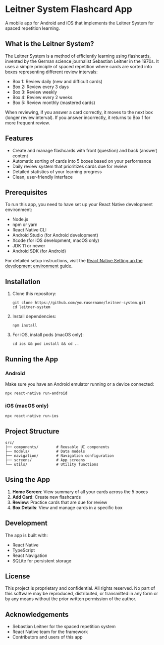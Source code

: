 # Leitner System Flashcard App

A mobile app for Android and iOS that implements the Leitner System for spaced repetition learning.

## What is the Leitner System?

The Leitner System is a method of efficiently learning using flashcards, invented by the German science journalist Sebastian Leitner in the 1970s. It uses a simple principle of spaced repetition where cards are sorted into boxes representing different review intervals:

- Box 1: Review daily (new and difficult cards)
- Box 2: Review every 3 days
- Box 3: Review weekly
- Box 4: Review every 2 weeks
- Box 5: Review monthly (mastered cards)

When reviewing, if you answer a card correctly, it moves to the next box (longer review interval). If you answer incorrectly, it returns to Box 1 for more frequent review.

## Features

- Create and manage flashcards with front (question) and back (answer) content
- Automatic sorting of cards into 5 boxes based on your performance
- Daily review system that prioritizes cards due for review
- Detailed statistics of your learning progress
- Clean, user-friendly interface

## Prerequisites

To run this app, you need to have set up your React Native development environment:

- Node.js
- npm or yarn
- React Native CLI
- Android Studio (for Android development)
- Xcode (for iOS development, macOS only)
- JDK 11 or newer
- Android SDK (for Android)

For detailed setup instructions, visit the [React Native Setting up the development environment](https://reactnative.dev/docs/environment-setup) guide.

## Installation

1. Clone this repository:
   ```
   git clone https://github.com/yourusername/leitner-system.git
   cd leitner-system
   ```

2. Install dependencies:
   ```
   npm install
   ```

3. For iOS, install pods (macOS only):
   ```
   cd ios && pod install && cd ..
   ```

## Running the App

### Android

Make sure you have an Android emulator running or a device connected:

```
npx react-native run-android
```

### iOS (macOS only)

```
npx react-native run-ios
```

## Project Structure

```
src/
├── components/        # Reusable UI components
├── models/            # Data models
├── navigation/        # Navigation configuration
├── screens/           # App screens
└── utils/             # Utility functions
```

## Using the App

1. **Home Screen**: View summary of all your cards across the 5 boxes
2. **Add Card**: Create new flashcards
3. **Review**: Practice cards that are due for review
4. **Box Details**: View and manage cards in a specific box

## Development

The app is built with:

- React Native
- TypeScript
- React Navigation
- SQLite for persistent storage

## License

This project is proprietary and confidential. All rights reserved. No part of this software may be reproduced, distributed, or transmitted in any form or by any means without the prior written permission of the author.

## Acknowledgements

- Sebastian Leitner for the spaced repetition system
- React Native team for the framework
- Contributors and users of this app
